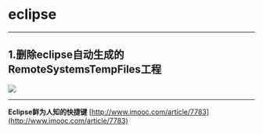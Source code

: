 # eclipse

---

## 1.删除eclipse自动生成的RemoteSystemsTempFiles工程
![](http://i.imgur.com/QxYCe23.png)

---

**Eclipse鲜为人知的快捷键**	[http://www.imooc.com/article/7783](http://www.imooc.com/article/7783)